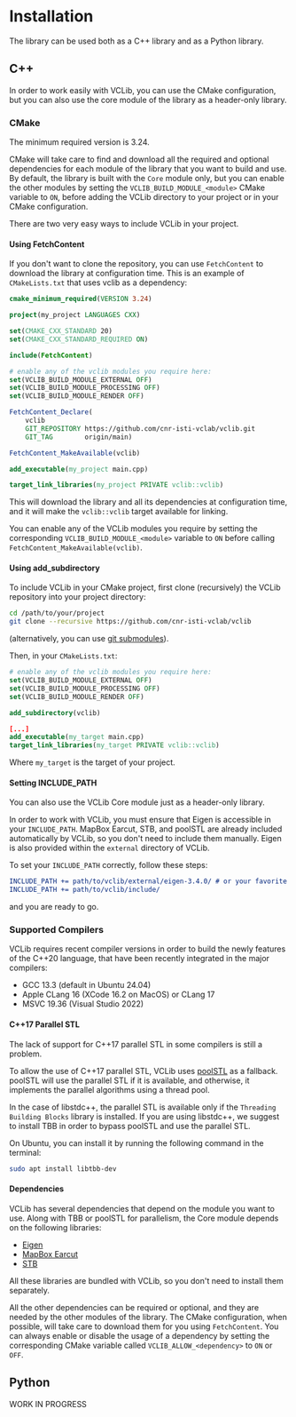 # Installation

The library can be used both as a C++ library and as a Python library.

## C++

In order to work easily with VCLib, you can use the CMake configuration, but you can also use the core module of the library as a header-only library.

### CMake

The minimum required version is 3.24.

CMake will take care to find and download all the required and optional dependencies for each module of the library that you want to build and use.
By default, the library is built with the `Core` module only, but you can enable the other modules by setting the `VCLIB_BUILD_MODULE_<module>` CMake variable to `ON`, before adding the VCLib directory to your project or in your CMake configuration.

There are two very easy ways to include VCLib in your project.

#### Using FetchContent

If you don't want to clone the repository, you can use `FetchContent` to download the library at configuration time. This is an example of `CMakeLists.txt` that uses vclib as a dependency:

```cmake
cmake_minimum_required(VERSION 3.24)

project(my_project LANGUAGES CXX)

set(CMAKE_CXX_STANDARD 20)
set(CMAKE_CXX_STANDARD_REQUIRED ON)

include(FetchContent)

# enable any of the vclib modules you require here:
set(VCLIB_BUILD_MODULE_EXTERNAL OFF)
set(VCLIB_BUILD_MODULE_PROCESSING OFF)
set(VCLIB_BUILD_MODULE_RENDER OFF)

FetchContent_Declare(
    vclib
    GIT_REPOSITORY https://github.com/cnr-isti-vclab/vclib.git
    GIT_TAG        origin/main)

FetchContent_MakeAvailable(vclib)

add_executable(my_project main.cpp)

target_link_libraries(my_project PRIVATE vclib::vclib)
```

This will download the library and all its dependencies at configuration time, and it will make the `vclib::vclib` target available for linking.

You can enable any of the VCLib modules you require by setting the corresponding `VCLIB_BUILD_MODULE_<module>` variable to `ON` before calling `FetchContent_MakeAvailable(vclib)`.

#### Using add_subdirectory

To include VCLib in your CMake project, first clone (recursively) the VCLib repository into your project directory:

```bash
cd /path/to/your/project
git clone --recursive https://github.com/cnr-isti-vclab/vclib
```

(alternatively, you can use [git submodules](https://git-scm.com/book/en/v2/Git-Tools-Submodules)).

Then, in your `CMakeLists.txt`:

```cmake
# enable any of the vclib modules you require here:
set(VCLIB_BUILD_MODULE_EXTERNAL OFF)
set(VCLIB_BUILD_MODULE_PROCESSING OFF)
set(VCLIB_BUILD_MODULE_RENDER OFF)

add_subdirectory(vclib)

[...]
add_executable(my_target main.cpp)
target_link_libraries(my_target PRIVATE vclib::vclib)
```

Where `my_target` is the target of your project.

#### Setting INCLUDE_PATH

You can also use the VCLib Core module just as a header-only library.

In order to work with VCLib, you must ensure that Eigen is accessible in your `INCLUDE_PATH`.
MapBox Earcut, STB, and poolSTL are already included automatically by VCLib, so you don't need to include them manually. Eigen is also provided within the `external` directory of VCLib.

To set your `INCLUDE_PATH` correctly, follow these steps:

```cmake
INCLUDE_PATH += path/to/vclib/external/eigen-3.4.0/ # or your favorite Eigen version
INCLUDE_PATH += path/to/vclib/include/
```

and you are ready to go.

### Supported Compilers

VCLib requires recent compiler versions in order to build the newly features of the C++20 language, that have been recently integrated in the major compilers:

  - GCC 13.3 (default in Ubuntu 24.04)
  - Apple CLang 16 (XCode 16.2 on MacOS) or CLang 17
  - MSVC 19.36 (Visual Studio 2022)

#### C++17 Parallel STL

The lack of support for C++17 parallel STL in some compilers is still a problem.

To allow the use of C++17 parallel STL, VCLib uses [poolSTL](https://github.com/alugowski/poolSTL) 
as a fallback. poolSTL will use the parallel STL if it is available, and otherwise, it implements 
the parallel algorithms using a thread pool.

In the case of libstdc++, the parallel STL is available only if the `Threading Building Blocks`
library is installed. If you are using libstdc++, we suggest to install TBB in 
order to bypass poolSTL and use the parallel STL.

On Ubuntu, you can install it by running the following command in the terminal:

```bash
sudo apt install libtbb-dev
```

#### Dependencies

VCLib has several dependencies that depend on the module you want to use. 
Along with TBB or poolSTL for parallelism, the Core module depends on the following libraries:

   * [Eigen](https://eigen.tuxfamily.org/index.php?title=Main_Page)
   * [MapBox Earcut](https://github.com/mapbox/earcut.hpp)
   * [STB](https://github.com/nothings/stb)

All these libraries are bundled with VCLib, so you don't need to install them separately.

All the other dependencies can be required or optional, and they are needed by the other modules of the library.
The CMake configuration, when possible, will take care to download them for you using `FetchContent`.
You can always enable or disable the usage of a dependency by setting the corresponding CMake variable called
`VCLIB_ALLOW_<dependency>` to `ON` or `OFF`.

## Python

WORK IN PROGRESS